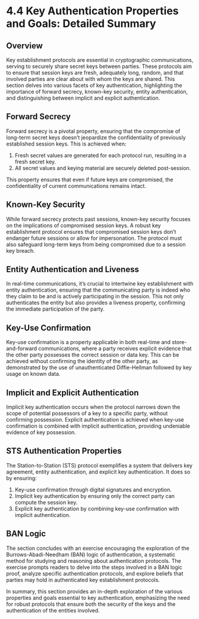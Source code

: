 # 4.4 Key Authentication Properties and Goals: Detailed Summary

## Overview

Key establishment protocols are essential in cryptographic communications, serving to securely share secret keys between parties. These protocols aim to ensure that session keys are fresh, adequately long, random, and that involved parties are clear about with whom the keys are shared. This section delves into various facets of key authentication, highlighting the importance of forward secrecy, known-key security, entity authentication, and distinguishing between implicit and explicit authentication.

## Forward Secrecy

Forward secrecy is a pivotal property, ensuring that the compromise of long-term secret keys doesn’t jeopardize the confidentiality of previously established session keys. This is achieved when:
1. Fresh secret values are generated for each protocol run, resulting in a fresh secret key.
2. All secret values and keying material are securely deleted post-session.

This property ensures that even if future keys are compromised, the confidentiality of current communications remains intact.

## Known-Key Security

While forward secrecy protects past sessions, known-key security focuses on the implications of compromised session keys. A robust key establishment protocol ensures that compromised session keys don’t endanger future sessions or allow for impersonation. The protocol must also safeguard long-term keys from being compromised due to a session key breach.

## Entity Authentication and Liveness

In real-time communications, it’s crucial to intertwine key establishment with entity authentication, ensuring that the communicating party is indeed who they claim to be and is actively participating in the session. This not only authenticates the entity but also provides a liveness property, confirming the immediate participation of the party.

## Key-Use Confirmation

Key-use confirmation is a property applicable in both real-time and store-and-forward communications, where a party receives explicit evidence that the other party possesses the correct session or data key. This can be achieved without confirming the identity of the other party, as demonstrated by the use of unauthenticated Diffie-Hellman followed by key usage on known data.

## Implicit and Explicit Authentication

Implicit key authentication occurs when the protocol narrows down the scope of potential possessors of a key to a specific party, without confirming possession. Explicit authentication is achieved when key-use confirmation is combined with implicit authentication, providing undeniable evidence of key possession.

## STS Authentication Properties

The Station-to-Station (STS) protocol exemplifies a system that delivers key agreement, entity authentication, and explicit key authentication. It does so by ensuring:
1. Key-use confirmation through digital signatures and encryption.
2. Implicit key authentication by ensuring only the correct party can compute the session key.
3. Explicit key authentication by combining key-use confirmation with implicit authentication.

## BAN Logic

The section concludes with an exercise encouraging the exploration of the Burrows-Abadi-Needham (BAN) logic of authentication, a systematic method for studying and reasoning about authentication protocols. The exercise prompts readers to delve into the steps involved in a BAN logic proof, analyze specific authentication protocols, and explore beliefs that parties may hold in authenticated key establishment protocols.

In summary, this section provides an in-depth exploration of the various properties and goals essential to key authentication, emphasizing the need for robust protocols that ensure both the security of the keys and the authentication of the entities involved.
